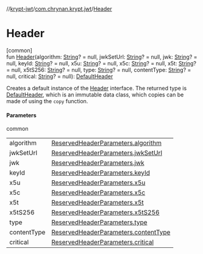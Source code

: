 //[krypt-jwt](../../index.md)/[com.chrynan.krypt.jwt](index.md)/[Header](-header.md)

# Header

[common]\
fun [Header](-header.md)(algorithm: [String](https://kotlinlang.org/api/latest/jvm/stdlib/kotlin/-string/index.html)? = null, jwkSetUrl: [String](https://kotlinlang.org/api/latest/jvm/stdlib/kotlin/-string/index.html)? = null, jwk: [String](https://kotlinlang.org/api/latest/jvm/stdlib/kotlin/-string/index.html)? = null, keyId: [String](https://kotlinlang.org/api/latest/jvm/stdlib/kotlin/-string/index.html)? = null, x5u: [String](https://kotlinlang.org/api/latest/jvm/stdlib/kotlin/-string/index.html)? = null, x5c: [String](https://kotlinlang.org/api/latest/jvm/stdlib/kotlin/-string/index.html)? = null, x5t: [String](https://kotlinlang.org/api/latest/jvm/stdlib/kotlin/-string/index.html)? = null, x5tS256: [String](https://kotlinlang.org/api/latest/jvm/stdlib/kotlin/-string/index.html)? = null, type: [String](https://kotlinlang.org/api/latest/jvm/stdlib/kotlin/-string/index.html)? = null, contentType: [String](https://kotlinlang.org/api/latest/jvm/stdlib/kotlin/-string/index.html)? = null, critical: [String](https://kotlinlang.org/api/latest/jvm/stdlib/kotlin/-string/index.html)? = null): [DefaultHeader](-default-header/index.md)

Creates a default instance of the [Header](-header/index.md) interface. The returned type is [DefaultHeader](-default-header/index.md), which is an immutable data class, which copies can be made of using the `copy` function.

#### Parameters

common

| | |
|---|---|
| algorithm | [ReservedHeaderParameters.algorithm](-reserved-header-parameters/algorithm.md) |
| jwkSetUrl | [ReservedHeaderParameters.jwkSetUrl](-reserved-header-parameters/jwk-set-url.md) |
| jwk | [ReservedHeaderParameters.jwk](-reserved-header-parameters/jwk.md) |
| keyId | [ReservedHeaderParameters.keyId](-reserved-header-parameters/key-id.md) |
| x5u | [ReservedHeaderParameters.x5u](-reserved-header-parameters/x5u.md) |
| x5c | [ReservedHeaderParameters.x5c](-reserved-header-parameters/x5c.md) |
| x5t | [ReservedHeaderParameters.x5t](-reserved-header-parameters/x5t.md) |
| x5tS256 | [ReservedHeaderParameters.x5tS256](-reserved-header-parameters/x5t-s256.md) |
| type | [ReservedHeaderParameters.type](-reserved-header-parameters/type.md) |
| contentType | [ReservedHeaderParameters.contentType](-reserved-header-parameters/content-type.md) |
| critical | [ReservedHeaderParameters.critical](-reserved-header-parameters/critical.md) |
